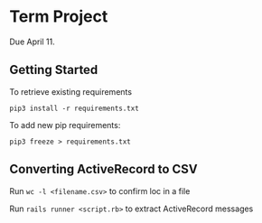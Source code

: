 # Term Project
Due April 11.

## Getting Started
To retrieve existing requirements
```
pip3 install -r requirements.txt
```

To add new pip requirements:
```
pip3 freeze > requirements.txt
```

## Converting ActiveRecord to CSV

Run `wc -l <filename.csv>` to confirm loc in a file

Run `rails runner <script.rb>` to extract ActiveRecord messages
